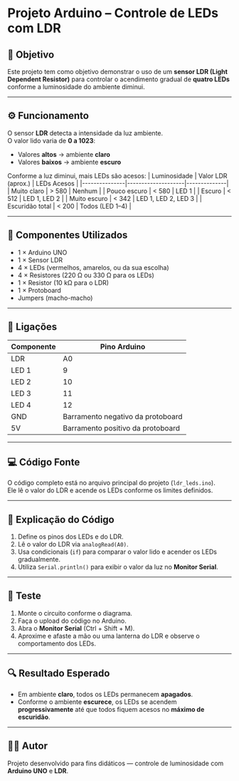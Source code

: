 # Projeto Arduino – Controle de LEDs com LDR

## 🎯 Objetivo
Este projeto tem como objetivo demonstrar o uso de um **sensor LDR (Light Dependent Resistor)** para controlar o acendimento gradual de **quatro LEDs** conforme a luminosidade do ambiente diminui.

---

## ⚙️ Funcionamento
O sensor **LDR** detecta a intensidade da luz ambiente.  
O valor lido varia de **0 a 1023**:
- Valores **altos** → ambiente **claro**  
- Valores **baixos** → ambiente **escuro**

Conforme a luz diminui, mais LEDs são acesos:
| Luminosidade | Valor LDR (aprox.) | LEDs Acesos |
|---------------|--------------------|--------------|
| Muito claro   | > 580              | Nenhum       |
| Pouco escuro  | < 580              | LED 1        |
| Escuro        | < 512              | LED 1, LED 2 |
| Muito escuro  | < 342              | LED 1, LED 2, LED 3 |
| Escuridão total | < 200            | Todos (LED 1–4) |

---

## 🧠 Componentes Utilizados
- 1 × Arduino UNO  
- 1 × Sensor LDR  
- 4 × LEDs (vermelhos, amarelos, ou da sua escolha)  
- 4 × Resistores (220 Ω ou 330 Ω para os LEDs)  
- 1 × Resistor (10 kΩ para o LDR)  
- 1 × Protoboard  
- Jumpers (macho-macho)

---

## 🔌 Ligações
| Componente | Pino Arduino |
|-------------|--------------|
| LDR         | A0           |
| LED 1       | 9            |
| LED 2       | 10           |
| LED 3       | 11           |
| LED 4       | 12           |
| GND         | Barramento negativo da protoboard |
| 5V          | Barramento positivo da protoboard |

---

## 💻 Código Fonte
O código completo está no arquivo principal do projeto (`ldr_leds.ino`).  
Ele lê o valor do LDR e acende os LEDs conforme os limites definidos.

---

## 🧩 Explicação do Código
1. Define os pinos dos LEDs e do LDR.  
2. Lê o valor do LDR via `analogRead(A0)`.  
3. Usa condicionais (`if`) para comparar o valor lido e acender os LEDs gradualmente.  
4. Utiliza `Serial.println()` para exibir o valor da luz no **Monitor Serial**.

---

## 🧪 Teste
1. Monte o circuito conforme o diagrama.  
2. Faça o upload do código no Arduino.  
3. Abra o **Monitor Serial** (Ctrl + Shift + M).  
4. Aproxime e afaste a mão ou uma lanterna do LDR e observe o comportamento dos LEDs.

---

## 🔍 Resultado Esperado
- Em ambiente **claro**, todos os LEDs permanecem **apagados**.  
- Conforme o ambiente **escurece**, os LEDs se acendem **progressivamente** até que todos fiquem acesos no **máximo de escuridão**.

---

## 🧑‍💻 Autor
Projeto desenvolvido para fins didáticos — controle de luminosidade com **Arduino UNO** e **LDR**.

